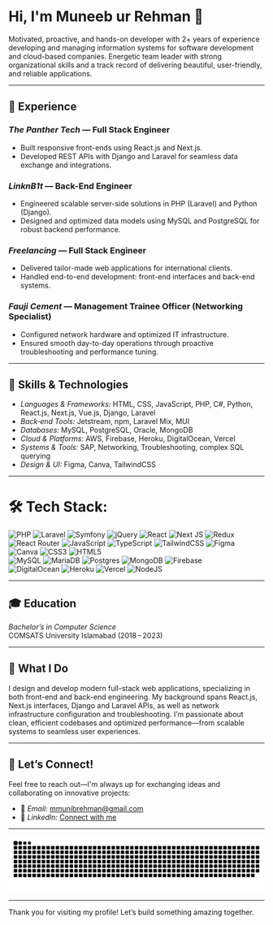 # Hi, I'm Muneeb ur Rehman 👋

Motivated, proactive, and hands-on developer with 2+ years of experience developing and managing information systems for software development and cloud-based companies. Energetic team leader with strong organizational skills and a track record of delivering beautiful, user-friendly, and reliable applications.

---

## 💼 Experience

### *The Panther Tech* — Full Stack Engineer  
- Built responsive front-ends using React.js and Next.js.  
- Developed REST APIs with Django and Laravel for seamless data exchange and integrations.

### *LinknB1t* — Back-End Engineer  
- Engineered scalable server-side solutions in PHP (Laravel) and Python (Django).  
- Designed and optimized data models using MySQL and PostgreSQL for robust backend performance.

### *Freelancing* — Full Stack Engineer  
- Delivered tailor-made web applications for international clients.  
- Handled end-to-end development: front-end interfaces and back-end systems.

### *Fauji Cement* — Management Trainee Officer (Networking Specialist)  
- Configured network hardware and optimized IT infrastructure.  
- Ensured smooth day-to-day operations through proactive troubleshooting and performance tuning.

---

## 🎯 Skills & Technologies

- *Languages & Frameworks:* HTML, CSS, JavaScript, PHP, C#, Python, React.js, Next.js, Vue.js, Django, Laravel  
- *Back‑end Tools:* Jetstream, npm, Laravel Mix, MUI  
- *Databases:* MySQL, PostgreSQL, Oracle, MongoDB  
- *Cloud & Platforms:* AWS, Firebase, Heroku, DigitalOcean, Vercel  
- *Systems & Tools:* SAP, Networking, Troubleshooting, complex SQL querying  
- *Design & UI:* Figma, Canva, TailwindCSS

---

# 🛠 Tech Stack:
![PHP](https://img.shields.io/badge/php-%23777BB4.svg?style=for-the-badge&logo=php&logoColor=white) ![Laravel](https://img.shields.io/badge/laravel-%23FF2D20.svg?style=for-the-badge&logo=laravel&logoColor=white) 
![Symfony](https://img.shields.io/badge/symfony-%23000000.svg?style=for-the-badge&logo=symfony&logoColor=white)
![jQuery](https://img.shields.io/badge/jquery-%230769AD.svg?style=for-the-badge&logo=jquery&logoColor=white)
![React](https://img.shields.io/badge/react-%2320232a.svg?style=for-the-badge&logo=react&logoColor=%2361DAFB)
![Next JS](https://img.shields.io/badge/Next-black?style=for-the-badge&logo=next.js&logoColor=white)
![Redux](https://img.shields.io/badge/redux-%23593d88.svg?style=for-the-badge&logo=redux&logoColor=white) 
![React Router](https://img.shields.io/badge/React_Router-CA4245?style=for-the-badge&logo=react-router&logoColor=white)
![JavaScript](https://img.shields.io/badge/javascript-%23323330.svg?style=for-the-badge&logo=javascript&logoColor=%23F7DF1E)
![TypeScript](https://img.shields.io/badge/typescript-%23007ACC.svg?style=for-the-badge&logo=typescript&logoColor=white)
![TailwindCSS](https://img.shields.io/badge/tailwindcss-%2338B2AC.svg?style=for-the-badge&logo=tailwind-css&logoColor=white)
![Figma](https://img.shields.io/badge/figma-%23F24E1E.svg?style=for-the-badge&logo=figma&logoColor=white) 
![Canva](https://img.shields.io/badge/Canva-%2300C4CC.svg?style=for-the-badge&logo=Canva&logoColor=white) 
![CSS3](https://img.shields.io/badge/css3-%231572B6.svg?style=for-the-badge&logo=css3&logoColor=white) 
![HTML5](https://img.shields.io/badge/html5-%23E34F26.svg?style=for-the-badge&logo=html5&logoColor=white)  
![MySQL](https://img.shields.io/badge/mysql-4479A1.svg?style=for-the-badge&logo=mysql&logoColor=white) 
![MariaDB](https://img.shields.io/badge/MariaDB-003545?style=for-the-badge&logo=mariadb&logoColor=white) 
![Postgres](https://img.shields.io/badge/postgres-%23316192.svg?style=for-the-badge&logo=postgresql&logoColor=white) 
![MongoDB](https://img.shields.io/badge/MongoDB-%234ea94b.svg?style=for-the-badge&logo=mongodb&logoColor=white) 
![Firebase](https://img.shields.io/badge/firebase-a08021?style=for-the-badge&logo=firebase&logoColor=ffcd34)  
![DigitalOcean](https://img.shields.io/badge/DigitalOcean-%230167ff.svg?style=for-the-badge&logo=digitalOcean&logoColor=white) 
![Heroku](https://img.shields.io/badge/heroku-%23430098.svg?style=for-the-badge&logo=heroku&logoColor=white) 
![Vercel](https://img.shields.io/badge/vercel-%23000000.svg?style=for-the-badge&logo=vercel&logoColor=white) 
![NodeJS](https://img.shields.io/badge/node.js-6DA55F?style=for-the-badge&logo=node.js&logoColor=white)

---

## 🎓 Education

*Bachelor’s in Computer Science*  
COMSATS University Islamabad (2018 – 2023)

---

## 🌟 What I Do

I design and develop modern full-stack web applications, specializing in both front-end and back-end engineering. My background spans React.js, Next.js interfaces, Django and Laravel APIs, as well as network infrastructure configuration and troubleshooting. I’m passionate about clean, efficient codebases and optimized performance—from scalable systems to seamless user experiences.

---

## 🤝 Let’s Connect!

Feel free to reach out—I'm always up for exchanging ideas and collaborating on innovative projects:

- 📧 *Email:* [mmunibrehman@gmail.com](mailto:mmunibrehman@gmail.com)  
- 🔗 *LinkedIn:* [Connect with me](https://www.linkedin.com/in/muneeb17/)

---

<picture>
  <source media="(prefers-color-scheme: dark)" srcset="https://raw.githubusercontent.com/MMuneeb17/MMuneeb17/output/github-snake-dark.svg" />
  <source media="(prefers-color-scheme: light)" srcset="https://raw.githubusercontent.com/MMuneeb17/MMuneeb17/output/github-snake.svg" />
  <img alt="github-snake" src="https://raw.githubusercontent.com/MMuneeb17/MMuneeb17/output/github-snake.svg" />
</picture>

---

Thank you for visiting my profile! Let’s build something amazing together. 
